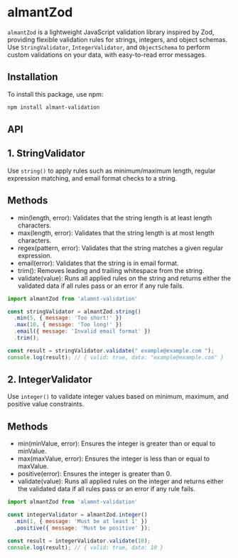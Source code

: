 # almantZod

`almantZod` is a lightweight JavaScript validation library inspired by Zod, providing flexible validation rules for strings, integers, and object schemas. Use `StringValidator`, `IntegerValidator`, and `ObjectSchema` to perform custom validations on your data, with easy-to-read error messages.

## Installation

To install this package, use npm:

```bash
npm install almant-validation
```
## API

## 1. StringValidator

Use `string()` to apply rules such as minimum/maximum length, regular expression matching, and email format checks to a string.
## Methods

- min(length, error): Validates that the string length is at least length characters.
- max(length, error): Validates that the string length is at most length characters.
- regex(pattern, error): Validates that the string matches a given regular expression.
- email(error): Validates that the string is in email format.
- trim(): Removes leading and trailing whitespace from the string.
- validate(value): Runs all applied rules on the string and returns either the validated data if all rules pass or an error if any rule fails.

```javascript
import almantZod from 'alamnt-validation'

const stringValidator = almantZod.string()
  .min(5, { message: 'Too short!' })
  .max(10, { message: 'Too long!' })
  .email({ message: 'Invalid email format' })
  .trim();

const result = stringValidator.validate(" example@example.com ");
console.log(result); // { valid: true, data: "example@example.com" }
```

## 2. IntegerValidator

Use `integer()` to validate integer values based on minimum, maximum, and positive value constraints.
## Methods

- min(minValue, error): Ensures the integer is greater than or equal to minValue.
- max(maxValue, error): Ensures the integer is less than or equal to maxValue.
- positive(error): Ensures the integer is greater than 0.
- validate(value): Runs all applied rules on the integer and returns either the validated data if all rules pass or an error if any rule fails.

```javascript
import almantZod from 'alamnt-validation'

const integerValidator = almantZod.integer()
  .min(1, { message: 'Must be at least 1' })
  .positive({ message: 'Must be positive' });

const result = integerValidator.validate(10);
console.log(result); // { valid: true, data: 10 }
```
